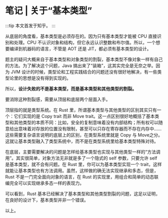 # 笔记 | 关于“基本类型”

:::tip
本文首发于知乎。
:::

从底层的角度看，基本类型是必须存在的。因为只有基本类型才能被 CPU 直接识别和处理。CPU 不认识对象和结构，但它永远认识整数和布尔值。所以，一个想要编译到机器码的语言，不管是 AOT 还是 JIT，都必须有基本类型的设计。

题主的疑问大概来自于基本类型和对象类型的割裂，基本类型不像对象一样有自己的方法。为了解决这个问题，Java 搞出来了“装箱”，这其实完全是无奈之举。因为 JVM 设计的时候，类型论和工程实践结合的问题还没有很好地解决，有一些类型论里的思想是没有得到实现的。

所以，**设计失败的不是基本类型，而是基本类型和其他类型的割裂。**

要消除这种割裂感，需要从顶层和底层两个层面入手。

顶层指的就是类型系统。在 Rust 里，所谓基本类型与其他类型的区别其实只有一个：它们实现的是 Copy trait 而非 Move trait。这一点区别很好地概括了基本类型和其他类型的本质不同：比如，安全的复制意味着没有内部结构；所有权可以随意给出意味着对存放的位置没有限制，甚至可以只存在寄存器而不存在内存中……这些需要复杂语言说明的底层上的区别，在类型系统里就是 Copy 与 Move之分。这就让基本类型融入了类型系统中，而不是在类型系统里给基本类型特殊对待。

在底层，主要需要解决的问题是怎样给基本类型也实现与其他类型一样的“方法调用”。其实很简单，对象方法无非就是多了一个隐式的 self 参数，只要允许 self 是基本类型，就不会有问题。在 Rust 里，你可以为基本类型实现一个 trait，这样就能让基本类型也有方法调用。虽然，这样做的确无法实现继承和多态，但是，Rust 不是一门完全面向对象的语言，在 Rust 的实现里，用组合和简单的动态联编完全可以实现继承多态一样的表现力。

可以看到，Rust 基本已经解决了基本类型和其他类型割裂的问题，这足以证明，在良好的设计下，基本类型并非一个错误。

以上。